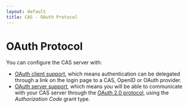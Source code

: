 ```yaml
---
layout: default
title: CAS - OAuth Protocol
---
```


# OAuth Protocol
You can configure the CAS server with:

* [OAuth client support](../integration/Delegate-Authentication.html), which means authentication can be delegated through a link on the login page to a CAS, OpenID or OAuth provider. 
* [OAuth server support](../installation/OAuth-OpenId-Authentication.html), which means you will be able to communicate with your CAS server through the [OAuth 2.0 protocol](http://oauth.net/2/), using the *Authorization Code* grant type.
